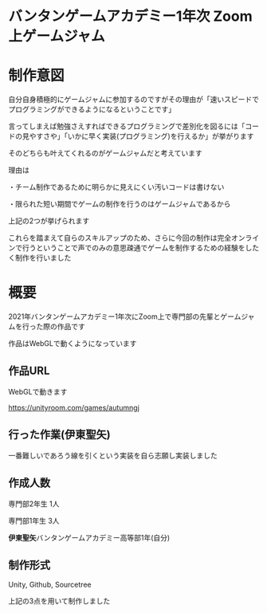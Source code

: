 # バンタンゲームアカデミー1年次 Zoom上ゲームジャム

# 制作意図

自分自身積極的にゲームジャムに参加するのですがその理由が「速いスピードでプログラミングができるようになるということです」

言ってしまえば勉強さえすればできるプログラミングで差別化を図るには「コードの見やすさや」「いかに早く実装(プログラミング)を行えるか」が挙がります

そのどちらも叶えてくれるのがゲームジャムだと考えています

理由は

・チーム制作であるために明らかに見えにくい汚いコードは書けない

・限られた短い期間でゲームの制作を行うのはゲームジャムであるから

上記の2つが挙げられます

これらを踏まえて自らのスキルアップのため、さらに今回の制作は完全オンラインで行うということで声でのみの意思疎通でゲームを制作するための経験をしたく制作を行いました

# 概要

2021年バンタンゲームアカデミー1年次にZoom上で専門部の先輩とゲームジャムを行った際の作品です

作品はWebGLで動くようになっています

## 作品URL

WebGLで動きます

https://unityroom.com/games/autumngj

## 行った作業(伊東聖矢)

一番難しいであろう線を引くという実装を自ら志願し実装しました

## 作成人数　

専門部2年生 1人
 

専門部1年生 3人
 

**伊東聖矢**バンタンゲームアカデミー高等部1年(自分) 

## 制作形式　

Unity,
Github,
Sourcetree

上記の3点を用いて制作しました
